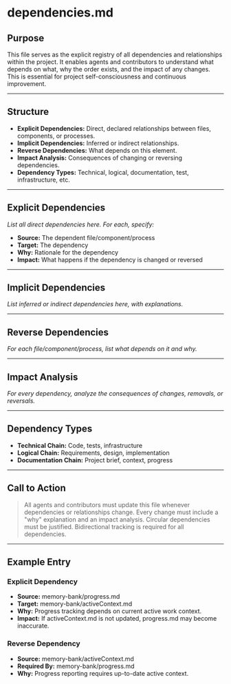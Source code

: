 # dependencies.md

## Purpose

This file serves as the explicit registry of all dependencies and relationships within the project. It enables agents and contributors to understand what depends on what, why the order exists, and the impact of any changes. This is essential for project self-consciousness and continuous improvement.

---

## Structure

- **Explicit Dependencies:** Direct, declared relationships between files, components, or processes.
- **Implicit Dependencies:** Inferred or indirect relationships.
- **Reverse Dependencies:** What depends on this element.
- **Impact Analysis:** Consequences of changing or reversing dependencies.
- **Dependency Types:** Technical, logical, documentation, test, infrastructure, etc.

---

## Explicit Dependencies

_List all direct dependencies here. For each, specify:_
- **Source:** The dependent file/component/process
- **Target:** The dependency
- **Why:** Rationale for the dependency
- **Impact:** What happens if the dependency is changed or reversed

---

## Implicit Dependencies

_List inferred or indirect dependencies here, with explanations._

---

## Reverse Dependencies

_For each file/component/process, list what depends on it and why._

---

## Impact Analysis

_For every dependency, analyze the consequences of changes, removals, or reversals._

---

## Dependency Types

- **Technical Chain:** Code, tests, infrastructure
- **Logical Chain:** Requirements, design, implementation
- **Documentation Chain:** Project brief, context, progress

---

## Call to Action

> All agents and contributors must update this file whenever dependencies or relationships change. Every change must include a "why" explanation and an impact analysis. Circular dependencies must be justified. Bidirectional tracking is required for all dependencies.

---

## Example Entry

### Explicit Dependency

- **Source:** memory-bank/progress.md
- **Target:** memory-bank/activeContext.md
- **Why:** Progress tracking depends on current active work context.
- **Impact:** If activeContext.md is not updated, progress.md may become inaccurate.

### Reverse Dependency

- **Source:** memory-bank/activeContext.md
- **Required By:** memory-bank/progress.md
- **Why:** Progress reporting requires up-to-date active context.
